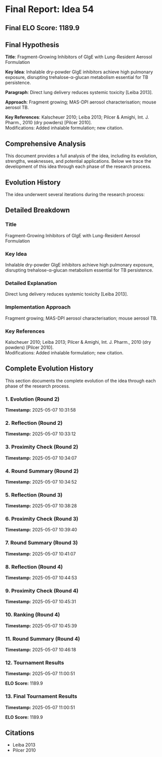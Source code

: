# Final Report: Idea 54

## Final ELO Score: 1189.9

## Final Hypothesis

**Title**: Fragment-Growing Inhibitors of GlgE with Lung-Resident Aerosol Formulation

**Key Idea**: Inhalable dry-powder GlgE inhibitors achieve high pulmonary exposure, disrupting trehalose-α-glucan metabolism essential for TB persistence.

**Paragraph**: Direct lung delivery reduces systemic toxicity [Leiba 2013].

**Approach**: Fragment growing; MAS-DPI aerosol characterisation; mouse aerosol TB.

**Key References**: Kalscheuer 2010; Leiba 2013; Pilcer & Amighi, Int. J. Pharm., 2010 (dry powders) [Pilcer 2010].  
    Modifications: Added inhalable formulation; new citation.

## Comprehensive Analysis

This document provides a full analysis of the idea, including its evolution, strengths, weaknesses, and potential applications. Below we trace the development of this idea through each phase of the research process.

## Evolution History

The idea underwent several iterations during the research process:

## Detailed Breakdown

### Title

Fragment-Growing Inhibitors of GlgE with Lung-Resident Aerosol Formulation

### Key Idea

Inhalable dry-powder GlgE inhibitors achieve high pulmonary exposure, disrupting trehalose-α-glucan metabolism essential for TB persistence.

### Detailed Explanation

Direct lung delivery reduces systemic toxicity [Leiba 2013].

### Implementation Approach

Fragment growing; MAS-DPI aerosol characterisation; mouse aerosol TB.

### Key References

Kalscheuer 2010; Leiba 2013; Pilcer & Amighi, Int. J. Pharm., 2010 (dry powders) [Pilcer 2010].  
    Modifications: Added inhalable formulation; new citation.

## Complete Evolution History

This section documents the complete evolution of the idea through each phase of the research process.

### 1. Evolution (Round 2)
**Timestamp:** 2025-05-07 10:31:58



### 2. Reflection (Round 2)
**Timestamp:** 2025-05-07 10:33:12



### 3. Proximity Check (Round 2)
**Timestamp:** 2025-05-07 10:34:07



### 4. Round Summary (Round 2)
**Timestamp:** 2025-05-07 10:34:52



### 5. Reflection (Round 3)
**Timestamp:** 2025-05-07 10:38:28



### 6. Proximity Check (Round 3)
**Timestamp:** 2025-05-07 10:39:40



### 7. Round Summary (Round 3)
**Timestamp:** 2025-05-07 10:41:07



### 8. Reflection (Round 4)
**Timestamp:** 2025-05-07 10:44:53



### 9. Proximity Check (Round 4)
**Timestamp:** 2025-05-07 10:45:31



### 10. Ranking (Round 4)
**Timestamp:** 2025-05-07 10:45:39



### 11. Round Summary (Round 4)
**Timestamp:** 2025-05-07 10:46:18



### 12. Tournament Results
**Timestamp:** 2025-05-07 11:00:51

**ELO Score:** 1189.9



### 13. Final Tournament Results
**Timestamp:** 2025-05-07 11:00:51

**ELO Score:** 1189.9



## Citations

- Leiba 2013
- Pilcer 2010
